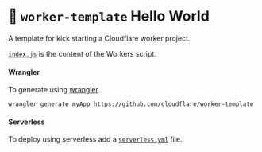 # 👷 `worker-template` Hello World



A template for kick starting a Cloudflare worker project.

[`index.js`](https://github.com/cloudflare/worker-template/blob/master/index.js) is the content of the Workers script.

#### Wrangler
To generate using [wrangler](https://github.com/cloudflare/wrangler)

```
wrangler generate myApp https://github.com/cloudflare/worker-template
```

#### Serverless
To deploy using serverless add a [`serverless.yml`](https://serverless.com/framework/docs/providers/cloudflare/) file.
